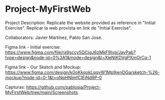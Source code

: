 # Project-MyFirstWeb

Project Description: 
Replicate the website provided as reference in "Initial Exercise".
Replicar la web provista en link de "Initial Exercise".

Collaborators: 
Javier Martínez, Pablo San José.

Figma link - Initial exercise: 
https://www.figma.com/file/ra9sccy5QCjgJ6zMkF9Ivp/JavPab?type=design&node-id=0%3A1&mode=design&t=XleNiKDVgPXmOrCq-1

Figma link - Our Sketch and Mockup: 
https://www.figma.com/design/k0oKkqokLqqvW1Mp9wnDGa/sketch-%26-mockup?node-id=0-1&t=oNpHNlmfCIEjNd9P-0

Capturas:
https://github.com/pablosja/Project-MyFirstWeb/tree/main/Screenshots